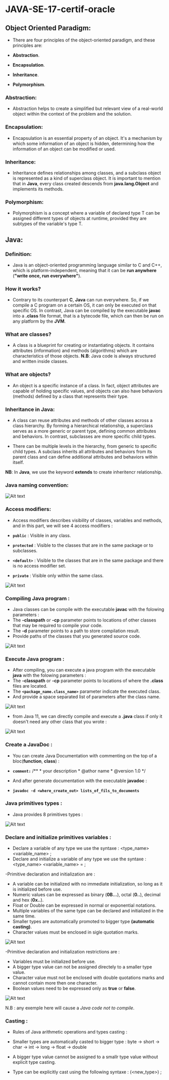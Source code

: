 # JAVA-SE-17-certif-oracle

## Object Oriented Paradigm:

- There are four principles of the object-oriented paradigm, and these principles are:

 - **Abstraction**.
 - **Encapsulation**.
 - **Inheritance**.
 - **Polymorphism**.


### Abstraction:

- Abstraction helps to create a simplified but relevant view of a real-world object within the context of the problem and the solution.

### Encapsulation:

- Encapsulation is an essential property of an object. It's a mechanism by which some information of an object is hidden, determining how the information of an object can be modified or used.

### Inheritance:

- Inheritance defines relationships among classes, and a subclass object is represented as a kind of superclass object. It is important to mention that in **Java**, every class created descends from __java.lang.Object__ and implements its methods.

### Polymorphism:
- Polymorphism is a concept where a variable of declared type T can be assigned different types of objects at runtime, provided they are subtypes of the variable's type T.

## Java:

### Definition:
- Java is an object-oriented programming language similar to C and C++, which is platform-independent, meaning that it can be **run anywhere** (__"write once, run everywhere"__).

### How it works?
- Contrary to its counterpart **C**, **Java** can run everywhere. So, if we compile a C program on a certain OS, it can only be executed on that specific OS. In contrast, Java can be compiled by the executable __**javac**__ into a __.class__ file format, that is a bytecode file, which can then be run on any platform by the **JVM**.

### What are classes?
- A class is a blueprint for creating or instantiating objects. It contains attributes (information) and methods (algorithms) which are characteristics of those objects.
**N.B**: Java code is always structured and written inside classes.

### What are objects?
- An object is a specific instance of a class. In fact, object attributes are capable of holding specific values, and objects can also have behaviors (methods) defined by a class that represents their type.

### Inheritance in Java:
- A class can reuse attributes and methods of other classes across a class hierarchy. By forming a hierarchical relationship, a superclass serves as a more generic or parent type, defining common attributes and behaviors. In contrast, subclasses are more specific child types.

- There can be multiple levels in the hierarchy, from generic to specific child types. A subclass inherits all attributes and behaviors from its parent class and can define additional attributes and behaviors within itself.

**NB**: In **Java**, we use the keyword **extends** to create inheritencr relationship.

### Java naming convention:
![Alt text](img/naming_convention.png)

### Access modifiers:
- Access modifiers describes visibility of classes, variables and methods, and in this part, we will see 4 access modifiers :

 - **`public`** : Visible in any class.
 - **`protected`** : Visible to the classes that are in the same package or to subclasses.
 - **`<default>`** : Visible to the classes that are in the same package and there is no access modifier set.
 - **`private`** : Visible only within the same class.

![Alt text](img/access-modifiers.png)

### Compiling Java program :
- Java classes can be compile with the executable **javac** with the folowing parameters :
 - The **-classpath** or **-cp** parameter points to locations of other classes that may be required to compile your code.
 - The **-d** parameter points to a path to store compilation result.
 - Provide paths of the classes that you generated source code.

![Alt text](img/javac-compilateur.png)

### Execute Java program :
- After compiling, you can execute a java program with the executable **java** with the folowing parameters :
 - The **-classpath** or **-cp** parameter points to locations of where the **.class** files are located.
 - The **`<package_name.class_name>`** parameter indicate the executed class.
 - And provide a space separated list of parameters after the class name.

 ![Alt text](img/java-executable.png)

- from Java 11, we can directly compile and execute a **.java** class if only it doesn't need any other class that you wrote :
 
 ![Alt text](img/java-execute-JVM-11.png)

### Create a JavaDoc :
- You can create Java Documentation with commenting on the top of a bloc(**function**, **class**) :

 - **`comment:`** /**
                    * your description
                    * @athor name
                    * @version 1.0
                    */

- And after generate documentation with the executable **javadoc** :

 - **`javadoc -d <where_create_out> lists_of_fils_to_documents`**

 ### Java primitives types :
 - Java provides 8 primitives types :

  ![Alt text](img/java-primitives.png)

### Declare and initialize primitives variables :
- Declare a variable of any type we use the syntaxe :
    <type_name> <variable_name> ;
- Declare and initialize a variable of any type we use the syntaxe :
    <type_name> <variable_name> = <value> ;

-Primitive declaration and initialization are :
 - A variable can be initialized with no immediate initialization, so long as it is initialized before use.
 - Numeric values can be expressed as binary (**0B...**), octal (**0..**), decimal and hex (**0x..**).
 - Float or Double can be expressed in normal or exponential notations.
 - Multiple variables of the same type can be declared and initialized in the same time.
 - Smaller types are automatically promoted to bigger type **(automatic casting)**.
 - Character values must be enclosed in sigle quotation marks.

  ![Alt text](img/what_you_can_write.png)

-Primitive declaration and initialization restrictions are :
 - Variables must be initialized before use.
 - A bigger type value can not be assigned directely to a smaller type value.
 - Character value must not be enclosed with double quotations marks and cannot contain more then one character.
 - Boolean values need to be expressed only as **true** or **false**.

  ![Alt text](img/what_you_cannot_write.png)

N.B : any exemple here will cause a *Java code not to compile*.

### Casting :
- Rules of Java arithmetic operations and types casting :

 - Smaller types are automatically casted to bigger type :
 byte -> short -> char -> int -> long -> float -> double 
 - A bigger type value cannot be assigned to a smallr type value without explicit type casting.
 - Type can be explicitly cast using the following syntaxe :
 (<new_type>) <variable or expression>;